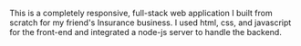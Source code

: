 This is a completely responsive, full-stack web application I built from scratch for my friend's Insurance business.
I used html, css, and javascript for the front-end and integrated a node-js server to handle the backend.  

